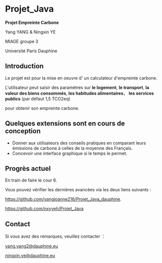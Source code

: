 # Projet_Java
**Projet Empreinte Carbone**

Yang YANG & Ningxin YE

MIAGE groupe 3

Université Paris Dauphine

## Introduction
Le projet est pour la mise en oeuvre d' un calculateur d'empreinte carbone.

L'utilisateur peut saisir des paramètres sur **le logement**, **le transport**, **la valeur des biens consommés**, **les habitudes alimentaires**， **les services publics** (par défaut 1,5 TCO2eq) 

pour obtenir son empreinte carbone.

## Quelques extensions sont en cours de conception

* Donner aux utilisateurs des conseils pratiques en comparant leurs émissions de carbone à celles de la moyenne des Français. 
* Concevoir une interface graphique si le temps le permet.

## Progrès actuel
En train de faire le cour 6.

Vous pouvez vérifier les dernières avancées via les deux liens suivants : 

https://github.com/yangjoanne216/Projet_Java_dauphine.

https://github.com/nxyyeh/Projet_Java

## Contact 
Si vous avez des remarques, veuillez contacter ：

yang.yang2@dauphine.eu

ningxin.ye@dauphine.eu
